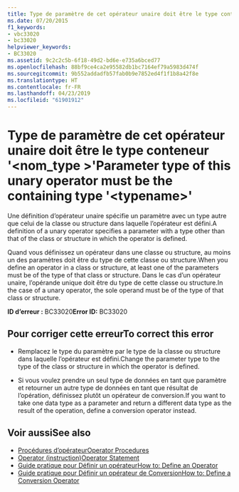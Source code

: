 ```yaml
---
title: Type de paramètre de cet opérateur unaire doit être le type conteneur '<typename>'
ms.date: 07/20/2015
f1_keywords:
- vbc33020
- bc33020
helpviewer_keywords:
- BC33020
ms.assetid: 9c2c2c5b-6f18-49d2-bd6e-e735a6bced77
ms.openlocfilehash: 88bf9ce4ca2e95582db1bc7164ef79a5983d474f
ms.sourcegitcommit: 9b552addadfb57fab0b9e7852ed4f1f1b8a42f8e
ms.translationtype: HT
ms.contentlocale: fr-FR
ms.lasthandoff: 04/23/2019
ms.locfileid: "61901912"
---
```

# <a name="parameter-type-of-this-unary-operator-must-be-the-containing-type-typename"></a><span data-ttu-id="88e66-102">Type de paramètre de cet opérateur unaire doit être le type conteneur '\<nom_type >'</span><span class="sxs-lookup"><span data-stu-id="88e66-102">Parameter type of this unary operator must be the containing type '\<typename>'</span></span>
<span data-ttu-id="88e66-103">Une définition d’opérateur unaire spécifie un paramètre avec un type autre que celui de la classe ou structure dans laquelle l’opérateur est défini.</span><span class="sxs-lookup"><span data-stu-id="88e66-103">A definition of a unary operator specifies a parameter with a type other than that of the class or structure in which the operator is defined.</span></span>  
  
 <span data-ttu-id="88e66-104">Quand vous définissez un opérateur dans une classe ou structure, au moins un des paramètres doit être du type de cette classe ou structure.</span><span class="sxs-lookup"><span data-stu-id="88e66-104">When you define an operator in a class or structure, at least one of the parameters must be of the type of that class or structure.</span></span> <span data-ttu-id="88e66-105">Dans le cas d’un opérateur unaire, l’opérande unique doit être du type de cette classe ou structure.</span><span class="sxs-lookup"><span data-stu-id="88e66-105">In the case of a unary operator, the sole operand must be of the type of that class or structure.</span></span>  
  
 <span data-ttu-id="88e66-106">**ID d’erreur :** BC33020</span><span class="sxs-lookup"><span data-stu-id="88e66-106">**Error ID:** BC33020</span></span>  
  
## <a name="to-correct-this-error"></a><span data-ttu-id="88e66-107">Pour corriger cette erreur</span><span class="sxs-lookup"><span data-stu-id="88e66-107">To correct this error</span></span>  
  
- <span data-ttu-id="88e66-108">Remplacez le type du paramètre par le type de la classe ou structure dans laquelle l’opérateur est défini.</span><span class="sxs-lookup"><span data-stu-id="88e66-108">Change the parameter type to the type of the class or structure in which the operator is defined.</span></span>  
  
- <span data-ttu-id="88e66-109">Si vous voulez prendre un seul type de données en tant que paramètre et retourner un autre type de données en tant que résultat de l’opération, définissez plutôt un opérateur de conversion.</span><span class="sxs-lookup"><span data-stu-id="88e66-109">If you want to take one data type as a parameter and return a different data type as the result of the operation, define a conversion operator instead.</span></span>  
  
## <a name="see-also"></a><span data-ttu-id="88e66-110">Voir aussi</span><span class="sxs-lookup"><span data-stu-id="88e66-110">See also</span></span>

- [<span data-ttu-id="88e66-111">Procédures d’opérateur</span><span class="sxs-lookup"><span data-stu-id="88e66-111">Operator Procedures</span></span>](../../visual-basic/programming-guide/language-features/procedures/operator-procedures.md)
- [<span data-ttu-id="88e66-112">Operator (instruction)</span><span class="sxs-lookup"><span data-stu-id="88e66-112">Operator Statement</span></span>](../../visual-basic/language-reference/statements/operator-statement.md)
- [<span data-ttu-id="88e66-113">Guide pratique pour Définir un opérateur</span><span class="sxs-lookup"><span data-stu-id="88e66-113">How to: Define an Operator</span></span>](../../visual-basic/programming-guide/language-features/procedures/how-to-define-an-operator.md)
- [<span data-ttu-id="88e66-114">Guide pratique pour Définir un opérateur de Conversion</span><span class="sxs-lookup"><span data-stu-id="88e66-114">How to: Define a Conversion Operator</span></span>](../../visual-basic/programming-guide/language-features/procedures/how-to-define-a-conversion-operator.md)
